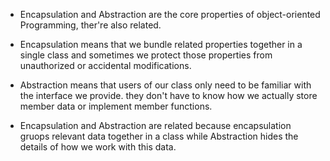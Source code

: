 - Encapsulation and Abstraction are the core properties of object-oriented Programming, ther're also related.
- Encapsulation means that we bundle related properties together in a single class and sometimes we protect those properties from unauthorized or accidental modifications. 
- Abstraction means that users of our class only need to be familiar with the interface we provide. they don't have to know how we actually store member data or implement member functions. 

- Encapsulation and Abstraction are related because encapsulation gruops relevant data together in a class while Abstraction hides the details of how we work with this data. 

